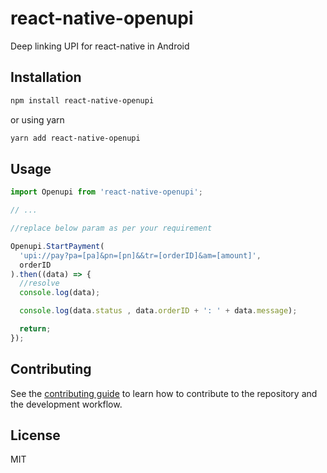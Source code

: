 # react-native-openupi

Deep linking UPI for react-native in Android

## Installation

```sh
npm install react-native-openupi
```

or using yarn

```sh
yarn add react-native-openupi
```

## Usage

```js
import Openupi from 'react-native-openupi';

// ...

//replace below param as per your requirement

Openupi.StartPayment(
  'upi://pay?pa=[pa]&pn=[pn]&&tr=[orderID]&am=[amount]',
  orderID
).then((data) => {
  //resolve
  console.log(data);

  console.log(data.status , data.orderID + ': ' + data.message);

  return;
});
```

## Contributing

See the [contributing guide](CONTRIBUTING.md) to learn how to contribute to the repository and the development workflow.

## License

MIT
